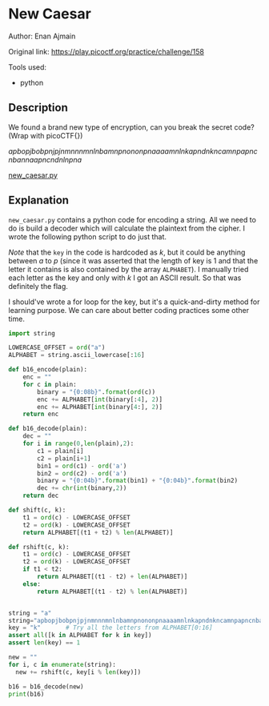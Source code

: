 # New Caesar

Author: Enan Ajmain

Original link: https://play.picoctf.org/practice/challenge/158

Tools used:
- python


## Description

We found a brand new type of encryption, can you break the secret code? (Wrap
with picoCTF{})

*apbopjbobpnjpjnmnnnmnlnbamnpnononpnaaaamnlnkapndnkncamnpapncnbannaapncndnlnpna*

[new_caesar.py][1]

## Explanation

`new_caesar.py` contains a python code for encoding a string. All we need to do
is build a decoder which will calculate the plaintext from the cipher. I wrote
the following python script to do just that.

*Note* that the `key` in the code is hardcoded as *k*, but it could be anything
between *a* to *p* (since it was asserted that the length of key is 1 and that
the letter it contains is also contained by the array `ALPHABET`). I manually
tried each letter as the key and only with *k* I got an ASCII result. So that
was definitely the flag.

I should've wrote a for loop for the key, but it's a quick-and-dirty method for
learning purpose. We can care about better coding practices some other time.

```python
import string

LOWERCASE_OFFSET = ord("a")
ALPHABET = string.ascii_lowercase[:16]

def b16_encode(plain):
    enc = ""
    for c in plain:
        binary = "{0:08b}".format(ord(c))
        enc += ALPHABET[int(binary[:4], 2)]
        enc += ALPHABET[int(binary[4:], 2)]
    return enc

def b16_decode(plain):
    dec = ""
    for i in range(0,len(plain),2):
        c1 = plain[i]
        c2 = plain[i+1]
        bin1 = ord(c1) - ord('a')
        bin2 = ord(c2) - ord('a')
        binary = "{0:04b}".format(bin1) + "{0:04b}".format(bin2)
        dec += chr(int(binary,2))
    return dec

def shift(c, k):
    t1 = ord(c) - LOWERCASE_OFFSET
    t2 = ord(k) - LOWERCASE_OFFSET
    return ALPHABET[(t1 + t2) % len(ALPHABET)]

def rshift(c, k):
    t1 = ord(c) - LOWERCASE_OFFSET
    t2 = ord(k) - LOWERCASE_OFFSET
    if t1 < t2:
        return ALPHABET[(t1 - t2) + len(ALPHABET)]
    else:
        return ALPHABET[(t1 - t2) % len(ALPHABET)]


string = "a"
string="apbopjbobpnjpjnmnnnmnlnbamnpnononpnaaaamnlnkapndnkncamnpapncnbannaapncndnlnpna"
key = "k"       # Try all the letters from ALPHABET[0:16]
assert all([k in ALPHABET for k in key])
assert len(key) == 1

new = ""
for i, c in enumerate(string):
  new += rshift(c, key[i % len(key)])

b16 = b16_decode(new)
print(b16)

```


[1]: https://mercury.picoctf.net/static/d8a6722e08659449dd091668c0c9bbca/new_caesar.py
